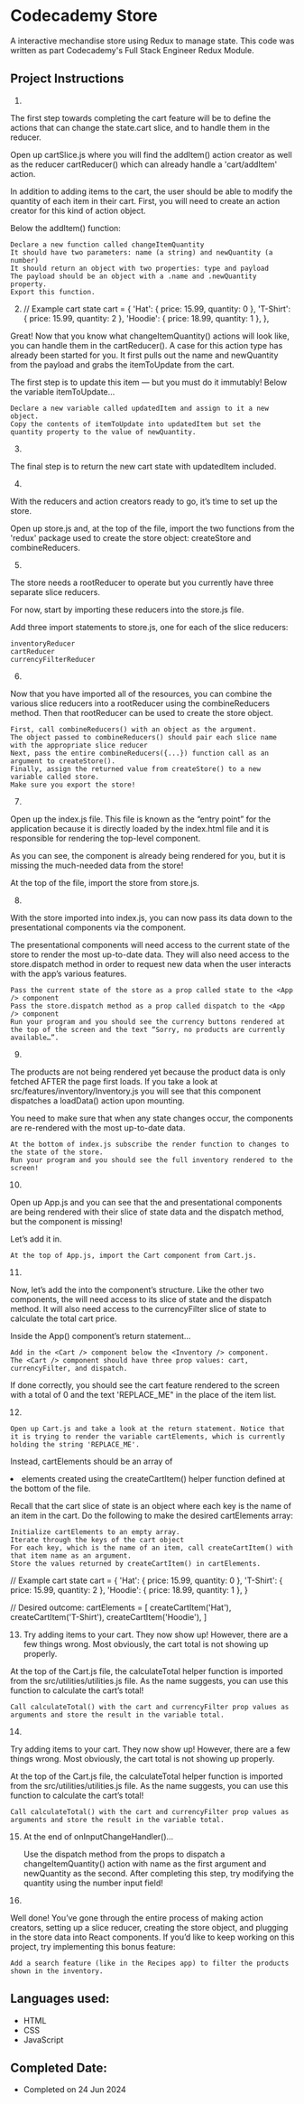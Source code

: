 # Codecademy Store
A interactive mechandise store using Redux to manage state. 
This code was written as part Codecademy's Full Stack Engineer Redux Module.

## Project Instructions
1.

The first step towards completing the cart feature will be to define the actions that can change the state.cart slice, and to handle them in the reducer.

Open up cartSlice.js where you will find the addItem() action creator as well as the reducer cartReducer() which can already handle a 'cart/addItem' action.

In addition to adding items to the cart, the user should be able to modify the quantity of each item in their cart. First, you will need to create an action creator for this kind of action object.

Below the addItem() function:

    Declare a new function called changeItemQuantity
    It should have two parameters: name (a string) and newQuantity (a number)
    It should return an object with two properties: type and payload
    The payload should be an object with a .name and .newQuantity property.
    Export this function.

2.
   // Example cart state
cart = {
  'Hat': { price: 15.99, quantity: 0 },
  'T-Shirt': { price: 15.99, quantity: 2 },
  'Hoodie': { price: 18.99, quantity: 1 },
},

Great! Now that you know what changeItemQuantity() actions will look like, you can handle them in the cartReducer(). A case for this action type has already been started for you. It first pulls out the name and newQuantity from the payload and grabs the itemToUpdate from the cart.

The first step is to update this item — but you must do it immutably! Below the variable itemToUpdate…

    Declare a new variable called updatedItem and assign to it a new object.
    Copy the contents of itemToUpdate into updatedItem but set the quantity property to the value of newQuantity.
    
3.
  
 The final step is to return the new cart state with updatedItem included.
   
4.

  With the reducers and action creators ready to go, it’s time to set up the store.

Open up store.js and, at the top of the file, import the two functions from the 'redux' package used to create the store object: createStore and combineReducers.


5.

The store needs a rootReducer to operate but you currently have three separate slice reducers.

For now, start by importing these reducers into the store.js file.

Add three import statements to store.js, one for each of the slice reducers:

    inventoryReducer
    cartReducer
    currencyFilterReducer

6.

 Now that you have imported all of the resources, you can combine the various slice reducers into a rootReducer using the combineReducers method. Then that rootReducer can be used to create the store object.

    First, call combineReducers() with an object as the argument.
    The object passed to combineReducers() should pair each slice name with the appropriate slice reducer
    Next, pass the entire combineReducers({...}) function call as an argument to createStore().
    Finally, assign the returned value from createStore() to a new variable called store.
    Make sure you export the store!

7.

  Open up the index.js file. This file is known as the “entry point” for the application because it is directly loaded by the index.html file and it is responsible for rendering the top-level <App /> component.

As you can see, the <App /> component is already being rendered for you, but it is missing the much-needed data from the store!

At the top of the file, import the store from store.js.

8.

  With the store imported into index.js, you can now pass its data down to the presentational components via the <App /> component.

The presentational components will need access to the current state of the store to render the most up-to-date data. They will also need access to the store.dispatch method in order to request new data when the user interacts with the app’s various features.

    Pass the current state of the store as a prop called state to the <App /> component
    Pass the store.dispatch method as a prop called dispatch to the <App /> component
    Run your program and you should see the currency buttons rendered at the top of the screen and the text “Sorry, no products are currently available…”.
    
9.
The products are not being rendered yet because the product data is only fetched AFTER the page first loads. If you take a look at src/features/inventory/Inventory.js you will see that this component dispatches a loadData() action upon mounting.

You need to make sure that when any state changes occur, the components are re-rendered with the most up-to-date data.

    At the bottom of index.js subscribe the render function to changes to the state of the store.
    Run your program and you should see the full inventory rendered to the screen!

10.

   Open up App.js and you can see that the <CurrencyFilter /> and <Inventory /> presentational components are being rendered with their slice of state data and the dispatch method, but the <Cart /> component is missing!

Let’s add it in.

    At the top of App.js, import the Cart component from Cart.js.

11.

   Now, let’s add the <Cart /> into the <App /> component’s structure. Like the other two components, the <Cart /> will need access to its slice of state and the dispatch method. It will also need access to the currencyFilter slice of state to calculate the total cart price.

Inside the App() component’s return statement…

    Add in the <Cart /> component below the <Inventory /> component.
    The <Cart /> component should have three prop values: cart, currencyFilter, and dispatch.

If done correctly, you should see the cart feature rendered to the screen with a total of 0 and the text 'REPLACE_ME" in the place of the item list.

12.

    Open up Cart.js and take a look at the return statement. Notice that it is trying to render the variable cartElements, which is currently holding the string 'REPLACE_ME'.

Instead, cartElements should be an array of <li> elements created using the createCartItem() helper function defined at the bottom of the file.

Recall that the cart slice of state is an object where each key is the name of an item in the cart. Do the following to make the desired cartElements array:

    Initialize cartElements to an empty array.
    Iterate through the keys of the cart object
    For each key, which is the name of an item, call createCartItem() with that item name as an argument.
    Store the values returned by createCartItem() in cartElements.

// Example cart state
cart = {
  'Hat': { price: 15.99, quantity: 0 },
  'T-Shirt': { price: 15.99, quantity: 2 },
  'Hoodie': { price: 18.99, quantity: 1 },
}

// Desired outcome:
cartElements = [ 
  createCartItem('Hat'),
  createCartItem('T-Shirt'),
  createCartItem('Hoodie'),
]  


13.
    Try adding items to your cart. They now show up! However, there are a few things wrong. Most obviously, the cart total is not showing up properly.

At the top of the Cart.js file, the calculateTotal helper function is imported from the src/utilities/utilities.js file. As the name suggests, you can use this function to calculate the cart’s total!

    Call calculateTotal() with the cart and currencyFilter prop values as arguments and store the result in the variable total.

14.

   Try adding items to your cart. They now show up! However, there are a few things wrong. Most obviously, the cart total is not showing up properly.

At the top of the Cart.js file, the calculateTotal helper function is imported from the src/utilities/utilities.js file. As the name suggests, you can use this function to calculate the cart’s total!

    Call calculateTotal() with the cart and currencyFilter prop values as arguments and store the result in the variable total.

15.
    At the end of onInputChangeHandler()…

    Use the dispatch method from the props to dispatch a changeItemQuantity() action with name as the first argument and newQuantity as the second.
    After completing this step, try modifying the quantity using the number input field!
   
16.
 Well done! You’ve gone through the entire process of making action creators, setting up a slice reducer, creating the store object, and plugging in the store data into React components. If you’d like to keep working on this project, try implementing this bonus feature:

    Add a search feature (like in the Recipes app) to filter the products shown in the inventory.
   

## Languages used:
* HTML
* CSS
* JavaScript

## Completed Date:
* Completed on 24 Jun 2024

